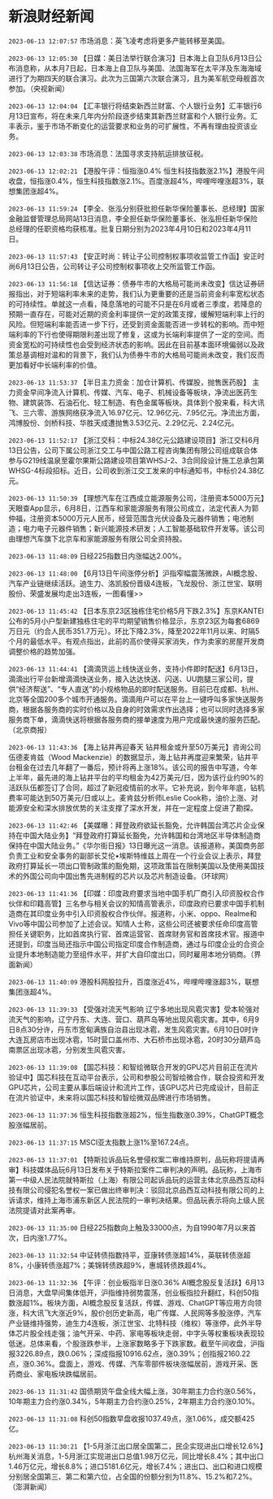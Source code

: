 # 新浪财经新闻
`2023-06-13 12:07:57` 市场消息：英飞凌考虑将更多产能转移至美国。

`2023-06-13 12:05:30` 【日媒：美日法举行联合演习】日本海上自卫队6月13日公布消息称，从本月7日起，日本海上自卫队与美国、法国海军在太平洋及东海海域进行了为期四天的联合演习。此次为三国第六次联合演习，且为美军航空母舰首次参加。（央视新闻）

`2023-06-13 12:04:04` 【汇丰银行将结束新西兰财富、个人银行业务】汇丰银行6月13日宣布，将在未来几年内分阶段逐步结束其新西兰财富和个人银行业务。汇丰表示，鉴于市场不断变化的运营要求和业务的可扩展性，不再有理由投资该业务。

`2023-06-13 12:03:38` 市场消息：法国寻求支持航运排放征税。

`2023-06-13 12:02:21` 【港股午评：恒指涨0.4% 恒生科技指数涨2.1%】港股午间收盘，恒指涨0.4%，恒生科技指数涨2.1%。百度涨超4%，哔哩哔哩涨超3%，联想集团涨超4%。

`2023-06-13 11:59:24` 【李全、张泓分别获批担任新华保险董事长、总经理】国家金融监督管理总局网站13日消息，李全担任新华保险董事长、张泓担任新华保险总经理的任职资格均获核准。批复日期分别为2023年4月10日和2023年4月11日。

`2023-06-13 11:57:43` 【安正时尚：转让子公司控制权事项收监管工作函】安正时尚6月13日公告，公司转让子公司控制权事项收上交所监管工作函。

`2023-06-13 11:56:18` 【信达证券：债券牛市的大格局可能尚未改变】信达证券研报指出，对于短端利率未来的走势，我们认为更重要的还是当前资金利率宽松状态的可持续性。单就这一点看，降息落地的可能不只是在6月或者三季度，若降息的预期一直存在，可能对近期的资金利率提供一定的政策支撑，缓解短端利率上行的风险。但短端利率能否进一步下行，还受到资金面能否进一步转松的影响。而中短端利率的下行也使得期限利差出现了修复，这或为长端利率提供了一定的空间。而资金宽松的可持续性也会受到经济状态的影响。因此在目前基本面环境偏弱以及政策总基调相对温和的背景下，我们认为债券牛市的大格局可能尚未改变，我们反而更加看好中长端利率的价值。

`2023-06-13 11:53:37` 【半日主力资金：加仓计算机、传媒股，抛售医药股】 主力资金早间净流入计算机、传媒、汽车、电子、机械设备等板块，净流出医药生物、建筑装饰、石油石化、轻工制造、有色金属等板块。具体到个股来看，科大讯飞、三六零、游族网络获净流入16.97亿元、12.96亿元、7.95亿元。净流出方面，鸿博股份、剑桥科技、华胜天成遭抛售3.53亿元、2.29亿元、2.24亿元。

`2023-06-13 11:52:17` 【浙江交科：中标24.38亿元公路建设项目】浙江交科6月13日公告，公司下属公司浙江交工与中国公路工程咨询集团有限公司组成联合体参与G219线温泉至霍尔果斯公路建设项目第WHSJ-2、3合同段设计施工总承包第WHSG-4标段招标。近日，公司收到浙江交工发来的中标通知书，中标价24.38亿元。

`2023-06-13 11:50:39` 【理想汽车在江西成立能源服务公司，注册资本5000万元】天眼查App显示，6月8日，江西车和家能源服务有限公司成立，法定代表人为郭仲福，注册资本5000万元人民币，经营范围含光伏设备及元器件销售；电池制造；电力电子元器件销售；新兴能源技术研发；人工智能基础软件开发等。该公司由理想汽车旗下北京车和家能源服务有限公司全资持股。

`2023-06-13 11:48:09` 日经225指数日内涨幅达2.00%。

`2023-06-13 11:48:00` 【6月13日午间涨停分析】沪指窄幅震荡微跌，AI概念股、汽车产业链继续活跃。迪生力、洛凯股份晋级4连板，飞龙股份、浙江世宝、联明股份、荣盛发展均走出3连板，一图看懂>>

`2023-06-13 11:45:42` 【日本东京23区独栋住宅价格5月下跌2.3%】东京KANTEI公布的5月小户型新建独栋住宅的平均期望销售价格显示，东京23区为每套6869万日元（约合人民币351.7万元）。环比下降2.3%，降至2022年11月以来、时隔5个月的最低水平。有观点指出，此前的高价使得买家消失，作为卖家的房屋开发商调整价格的趋势加强。

`2023-06-13 11:44:41` 【滴滴货运上线快送业务，支持小件即时配送】6月13日，滴滴出行平台新增滴滴快送业务，接入达达快送、闪送、UU跑腿三家公司，提供“经济帮送”、“专人直送”的小规格物品的即时配送服务。目前已在成都、杭州、北京等全国200多个城市开通服务。滴滴用户可以在平台上一键呼叫多家快送服务商，根据各服务商的实时价格以及自身的时效需求作出选择；也可以同时选择多家服务商下单，滴滴快送将根据各服务商的接单速度为用户完成最快速的服务匹配。（北京商报）

`2023-06-13 11:43:36` 【海上钻井再迎春天 钻井租金或升至50万美元】咨询公司伍德麦肯兹（Wood Mackenzie）的数据显示，海上钻井再度迎来繁荣，钻井平台租金在过去几年翻了一番后，预计将再上涨18%。该公司的报告中写道，今年上半年，最先进的海上钻井平台的平均租金为42万美元/日，因为该行业约90%的活跃队伍都签订了合同，超过了新冠疫情前的水平。它补充说，到今年年底，钻机费率可能达到50万美元/日或以上。麦肯兹分析师Leslie Cook称，油价上涨、对能源安全和深水排放优势的关注支撑了深水开发，并在一定程度上促进了勘探。

`2023-06-13 11:42:46` 【美媒曝：拜登政府欲延长豁免，允许韩国台湾芯片企业保持在中国大陆业务】“拜登政府打算延长豁免，允许韩国和台湾地区半导体制造商保持在中国大陆业务。”《华尔街日报》13日曝光这一消息。该报道称，美国商务部负责工业和安全事务的副部长艾伦•埃斯特维兹上周在一个行业会议上表示，拜登政府打算延长一项出口管制政策的豁免期，这项政策旨在限制美国以及使用美国技术的外国公司向中国出售先进制程的芯片以及芯片制造设备。（环球网）

`2023-06-13 11:41:36` 【印媒：印度政府要求当地中国手机厂商引入印资股权合作伙伴和印籍高管】三名参与相关会议的知情高管表示，印度政府已要求中国手机制造商在其印度业务中引入印资股权合作伙伴。报道称，小米、oppo、Realme和Vivo等中国公司参加了上述会议。知情人士称，这些公司还被要求任命印度高管担任关键职务，比如首席执行官、首席运营官、首席财务官和首席技术官。报道中还提到，印度当局还指示中国公司指定印度合作制造商，通过与印度企业的合资企业提升本地制造能力至组件水平，并扩大自印度出口，同时雇用本地分销商。（界面新闻）

`2023-06-13 11:40:09` 港股科网股拉升，百度涨近4%，哔哩哔哩涨超3%，联想集团涨超4%。

`2023-06-13 11:39:33` 【受强对流天气影响 辽宁多地出现风雹灾害】受本轮强对流天气的影响，辽宁丹东、大连、营口、葫芦岛等地出现风雹灾害。其中，6月9日8点30分许，丹东市宽甸满族自治县出现冰雹，发生风雹灾害。6月10日0时许大连瓦房店市出现冰雹，15时营口盖州市、大石桥市出现冰雹，20时30分葫芦岛南票区出现冰雹，分别发生风雹灾害。

`2023-06-13 11:39:08` 【国芯科技：和智绘微联合开发的GPU芯片目前正在流片验证中】国芯科技在互动平台表示，公司和参股公司智绘微合作，联合投资和开发GPU芯片，公司主要从事后端设计和流片工作，该GPU芯片已完成设计，目前正在流片验证中，未来将以国芯科技和智绘微双品牌进行市场销售。

`2023-06-13 11:37:36` 恒生科技指数涨超2%，恒生指数涨0.39%，ChatGPT概念股涨幅居前。

`2023-06-13 11:37:15` MSCI亚太指数上涨1%至167.24点。

`2023-06-13 11:37:01` 【特斯拉诉品玩名誉侵权案二审维持原判，品玩称将提请再审】科技媒体品玩6月13日发布关于特斯拉案件二审判决的声明。品玩称，上海市第一中级人民法院就特斯拉（上海）有限公司起诉品玩的运营主体北京品西互动科技有限公司侵犯名誉权一案已做出终审判决：驳回北京品西互动科技有限公司的上诉请求，维持上海市浦东新区人民法院的一审判决结果。但品玩表示将向上级人民法院提请对此案再审。

`2023-06-13 11:35:00` 日经225指数向上触及33000点，为自1990年7月以来首次，日内涨1.77%。

`2023-06-13 11:32:54` 中证转债指数持平，亚康转债涨超14%，英联转债涨超8%，小康转债涨超7%；美锦转债跌超9%，惠城转债跌超4%。

`2023-06-13 11:32:36` 【午评：创业板指半日涨0.36% AI概念股反复活跃】6月13日消息，大盘早间集体低开，沪指维持弱势震荡，创业板指拉升翻红，科创50指数涨超1%。板块方面，AI概念股反复活跃，传媒、游戏、ChatGPT等应用方向领涨，科大讯飞大涨近9%，股价创历史新高，电广传媒、人民网等多股涨停，汽车产业链维持强势，迪生力4连板，浙江世宝、北特科技（维权）等涨停，此外半导体芯片股全线走强；油气开采、中药、家电等板块走弱，中字头等权重板块表现较低迷。总体来看，个股涨跌参半，上涨家数略多于下跌家数。截至午间收盘，沪指报3226.89点，跌0.06%；深成指报10916.62点，涨0.39%；创指报2160.22点，涨0.36%。盘面上，游戏、传媒、汽车零部件板块涨幅居前，游戏开采、医药商业、家电板块跌幅居前。

`2023-06-13 11:31:42` 国债期货午盘全线大幅上涨，30年期主力合约涨0.56%，10年期主力合约涨0.34%，5年期主力合约涨0.25%，2年期主力合约涨0.10%。

`2023-06-13 11:31:08` 科创50指数早盘收报1037.49点，涨1.06%，成交额425亿。

`2023-06-13 11:30:21` 【1-5月浙江出口居全国第二，民企实现进出口增长12.6%】杭州海关消息，1-5月浙江实现进出口总值1.98万亿元，同比增长8.4%；其中出口1.46万亿元，增长8.8%；进口5181.6亿元，增长7.4%；进出口、出口和进口规模分别居全国第三、第二和第六位，占全国的份额分别为11.8%、15.2%和7.2%。（澎湃新闻）

